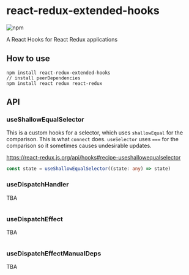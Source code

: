 # react-redux-extended-hooks
![npm](https://img.shields.io/npm/v/react-redux-extended-hooks)

A React Hooks for React Redux applications

## How to use

```
npm install react-redux-extended-hooks
// install peerDependencies
npm install react redux react-redux
```

## API

### useShallowEqualSelector

This is a custom hooks for a selector, which uses `shallowEqual` for the comparison.
This is what `connect` does.
`useSelector` uses `===` for the comparison so it sometimes causes undesirable updates.

https://react-redux.js.org/api/hooks#recipe-useshallowequalselector

```ts
const state = useShallowEqualSelector((state: any) => state)
```

### useDispatchHandler

TBA

```ts
```

### useDispatchEffect

TBA

```ts
```

### useDispatchEffectManualDeps

TBA

```ts
```
